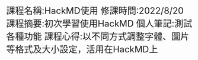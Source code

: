 <font size=5xp>

課程名稱:HackMD使用
修課時間:2022/8/20
課程摘要:初次學習使用HackMD
個人筆記:測試各種功能
課程心得:以不同方式調整字體、圖片等格式及大小設定，活用在HackMD上
</font>